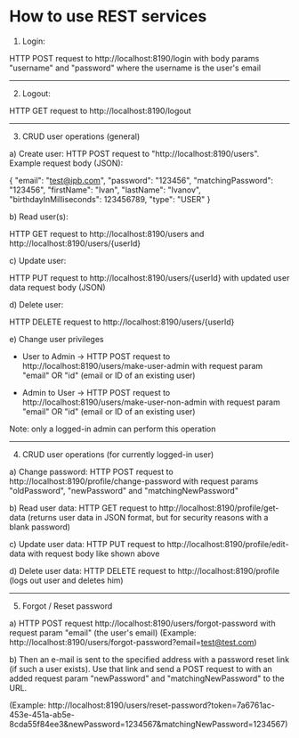 # How to use REST services

1. Login: 

HTTP POST request to http://localhost:8190/login with body params "username" and "password" where the username is the user's email

---

2. Logout: 

HTTP GET request to http://localhost:8190/logout

---

3. CRUD user operations (general)

a) Create user: HTTP POST request to "http://localhost:8190/users". Example request body (JSON):

{
    "email": "test@ipb.com",
    "password": "123456",
    "matchingPassword": "123456",
    "firstName": "Ivan",
    "lastName": "Ivanov",
    "birthdayInMilliseconds": 123456789,
    "type": "USER"
}

b) Read user(s): 

HTTP GET request to http://localhost:8190/users and http://localhost:8190/users/{userId}

c) Update user: 

HTTP PUT request to http://localhost:8190/users/{userId} with updated user data request body (JSON)

d) Delete user: 

HTTP DELETE request to http://localhost:8190/users/{userId}

e) Change user privileges

- User to Admin -> HTTP POST request to http://localhost:8190/users/make-user-admin with request param "email" OR "id" (email or ID of an existing user)

- Admin to User -> HTTP POST request to http://localhost:8190/users/make-user-non-admin with request param "email" OR "id" (email or ID of an existing user)

Note: only a logged-in admin can perform this operation

---

4. CRUD user operations (for currently logged-in user)

a) Change password: HTTP POST request to http://localhost:8190/profile/change-password with request params "oldPassword", "newPassword" and "matchingNewPassword"

b) Read user data: HTTP GET request to http://localhost:8190/profile/get-data (returns user data in JSON format, but for security reasons with a blank password) 

c) Update user data: HTTP PUT request to http://localhost:8190/profile/edit-data with request body like shown above

d) Delete user data: HTTP DELETE request to http://localhost:8190/profile (logs out user and deletes him)

---

5. Forgot / Reset password

a) HTTP POST request http://localhost:8190/users/forgot-password with request param "email" (the user's email) (Example: http://localhost:8190/users/forgot-password?email=test@test.com)

b) Then an e-mail is sent to the specified address with a password reset link (if such a user exists). 
Use that link and send a POST request to with an added request param "newPassword" and "matchingNewPassword" to the URL. 

(Example: http://localhost:8190/users/reset-password?token=7a6761ac-453e-451a-ab5e-8cda55f84ee3&newPassword=1234567&matchingNewPassword=1234567)

